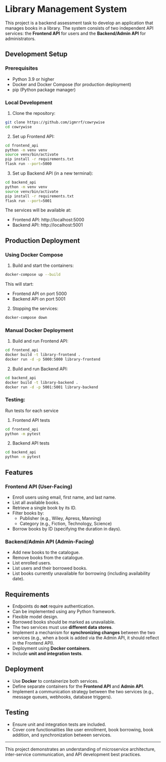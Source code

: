 # Library Management System

This project is a backend assessment task to develop an application that manages books in a library. The system consists of two independent API services: the **Frontend API** for users and the **Backend/Admin API** for administrators.

## Development Setup

### Prerequisites

- Python 3.9 or higher
- Docker and Docker Compose (for production deployment)
- pip (Python package manager)

### Local Development

1. Clone the repository:
```bash
git clone https://github.com/igmrrf/cowrywise
cd cowrywise
```
2. Set up Frontend API:
```bash
cd frontend_api
python -m venv venv
source venv/bin/activate
pip install -r requirements.txt
flask run --port=5000
```
3. Set up Backend API (in a new terminal):
```bash
cd backend_api
python -m venv venv
source venv/bin/activate
pip install -r requirements.txt
flask run --port=5001
```
The services will be available at:

- Frontend API: http://localhost:5000
- Backend API: http://localhost:5001


## Production Deployment

### Using Docker Compose

1. Build and start the containers:
```bash
docker-compose up --build
```
This will start:

- Frontend API on port 5000
- Backend API on port 5001

2. Stopping the services:
```bash
docker-compose down
```

### Manual Docker Deployment

1. Build and run Frontend API:
```bash
cd frontend_api
docker build -t library-frontend .
docker run -d -p 5000:5000 library-frontend
```
2. Build and run Backend API:
```bash
cd backend_api
docker build -t library-backend .
docker run -d -p 5001:5001 library-backend
```

### Testing:
Run tests for each service

1. Frontend API tests
```bash
cd frontend_api
python -m pytest
```

2. Backend API tests
```bash
cd backend_api
python -m pytest
```

## Features

### Frontend API (User-Facing)
- Enroll users using email, first name, and last name.
- List all available books.
- Retrieve a single book by its ID.
- Filter books by:
  - Publisher (e.g., Wiley, Apress, Manning)
  - Category (e.g., Fiction, Technology, Science)
- Borrow books by ID (specifying the duration in days).

### Backend/Admin API (Admin-Facing)
- Add new books to the catalogue.
- Remove books from the catalogue.
- List enrolled users.
- List users and their borrowed books.
- List books currently unavailable for borrowing (including availability date).

## Requirements
- Endpoints do **not** require authentication.
- Can be implemented using any Python framework.
- Flexible model design.
- Borrowed books should be marked as unavailable.
- The two services must use **different data stores**.
- Implement a mechanism for **synchronizing changes** between the two services (e.g., when a book is added via the Admin API, it should reflect in the Frontend API).
- Deployment using **Docker containers**.
- Include **unit and integration tests**.

## Deployment
- Use **Docker** to containerize both services.
- Define separate containers for the **Frontend API** and **Admin API**.
- Implement a communication strategy between the two services (e.g., message queues, webhooks, database triggers).

## Testing
- Ensure unit and integration tests are included.
- Cover core functionalities like user enrollment, book borrowing, book addition, and synchronization between services.

---
This project demonstrates an understanding of microservice architecture, inter-service communication, and API development best practices.


